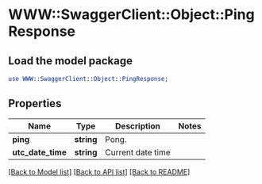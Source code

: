# WWW::SwaggerClient::Object::PingResponse

## Load the model package
```perl
use WWW::SwaggerClient::Object::PingResponse;
```

## Properties
Name | Type | Description | Notes
------------ | ------------- | ------------- | -------------
**ping** | **string** | Pong. | 
**utc_date_time** | **string** | Current date time | 

[[Back to Model list]](../README.md#documentation-for-models) [[Back to API list]](../README.md#documentation-for-api-endpoints) [[Back to README]](../README.md)



